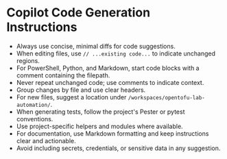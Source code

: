 # Copilot Code Generation Instructions

- Always use concise, minimal diffs for code suggestions.
- When editing files, use `// ...existing code...` to indicate unchanged regions.
- For PowerShell, Python, and Markdown, start code blocks with a comment containing the filepath.
- Never repeat unchanged code; use comments to indicate context.
- Group changes by file and use clear headers.
- For new files, suggest a location under `/workspaces/opentofu-lab-automation/`.
- When generating tests, follow the project's Pester or pytest conventions.
- Use project-specific helpers and modules where available.
- For documentation, use Markdown formatting and keep instructions clear and actionable.
- Avoid including secrets, credentials, or sensitive data in any suggestion.